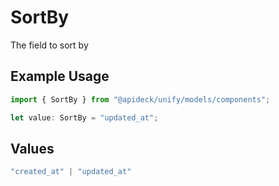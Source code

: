 # SortBy

The field to sort by

## Example Usage

```typescript
import { SortBy } from "@apideck/unify/models/components";

let value: SortBy = "updated_at";
```

## Values

```typescript
"created_at" | "updated_at"
```
